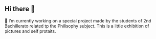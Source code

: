 ## Hi there 👋

🔭 I’m currently working on a special project made by the students of 2nd Bachillerato related tp the Philisophy subject.
  This is a little exhibition of pictures and self protaits.

<!--
**BenjaminPallares/BenjaminPallares** is a ✨ _special_ ✨ repository because its `README.md` (this file) appears on your GitHub profile.

Here are some ideas to get you started:

- 🔭 I’m currently working on ...
- 🌱 I’m currently learning ...
- 👯 I’m looking to collaborate on ...
- 🤔 I’m looking for help with ...
- 💬 Ask me about ...
- 📫 How to reach me: ...
- 😄 Pronouns: ...
- ⚡ Fun fact: ...
-->

